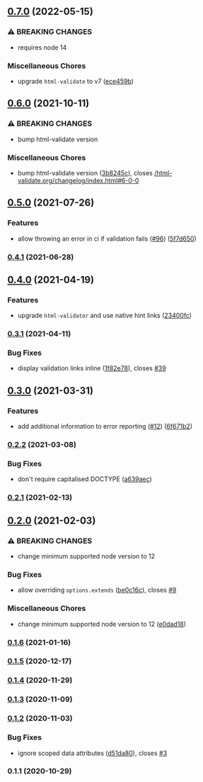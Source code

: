 

## [0.7.0](https://github.com/nuxt-community/html-validator-module/compare/0.6.0...0.7.0) (2022-05-15)


### ⚠ BREAKING CHANGES

* requires node 14

### Miscellaneous Chores

* upgrade `html-validate` to v7 ([ece459b](https://github.com/nuxt-community/html-validator-module/commit/ece459beec0a63dea77e4af4cdd65fc76ffafd71))

## [0.6.0](https://github.com/nuxt-community/html-validator-module/compare/0.5.0...0.6.0) (2021-10-11)


### ⚠ BREAKING CHANGES

* bump html-validate version

### Miscellaneous Chores

* bump html-validate version ([3b8245c](https://github.com/nuxt-community/html-validator-module/commit/3b8245ce0104e95d5ccb7a83914219310b721f1f)), closes [/html-validate.org/changelog/index.html#6-0-0](https://github.com/nuxt-community//html-validate.org/changelog/index.html/issues/6-0-0)

## [0.5.0](https://github.com/nuxt-community/html-validator-module/compare/0.4.1...0.5.0) (2021-07-26)


### Features

* allow throwing an error in ci if validation fails ([#96](https://github.com/nuxt-community/html-validator-module/issues/96)) ([5f7d650](https://github.com/nuxt-community/html-validator-module/commit/5f7d6501ac16e22735f684c21f95b02661f94ed6))

### [0.4.1](https://github.com/nuxt-community/html-validator-module/compare/0.4.0...0.4.1) (2021-06-28)

## [0.4.0](https://github.com/nuxt-community/html-validator-module/compare/0.3.1...0.4.0) (2021-04-19)


### Features

* upgrade `html-validator` and use native hint links ([23400fc](https://github.com/nuxt-community/html-validator-module/commit/23400fc4fbe483d716156e42f0c41ba6200cbd7b))

### [0.3.1](https://github.com/nuxt-community/html-validator-module/compare/0.3.0...0.3.1) (2021-04-11)


### Bug Fixes

* display validation links inline ([1f82e78](https://github.com/nuxt-community/html-validator-module/commit/1f82e786637b23640f7e10ffe0ead25e2ec6645d)), closes [#39](https://github.com/nuxt-community/html-validator-module/issues/39)

## [0.3.0](https://github.com/nuxt-community/html-validator-module/compare/0.2.2...0.3.0) (2021-03-31)


### Features

* add additional information to error reporting ([#12](https://github.com/nuxt-community/html-validator-module/issues/12)) ([6f671b2](https://github.com/nuxt-community/html-validator-module/commit/6f671b2e2ca213bd64f03b09f5135c397601255a))

### [0.2.2](https://github.com/nuxt-community/html-validator-module/compare/0.2.1...0.2.2) (2021-03-08)


### Bug Fixes

* don't require capitalised DOCTYPE ([a639aec](https://github.com/nuxt-community/html-validator-module/commit/a639aeceba980e6928781075427227968a8f2ca8))

### [0.2.1](https://github.com/nuxt-community/html-validator-module/compare/0.2.0...0.2.1) (2021-02-13)

## [0.2.0](https://github.com/nuxt-community/html-validator-module/compare/0.1.6...0.2.0) (2021-02-03)


### ⚠ BREAKING CHANGES

* change minimum supported node version to 12

### Bug Fixes

* allow overriding `options.extends` ([be0c16c](https://github.com/nuxt-community/html-validator-module/commit/be0c16c32636fe8ef53030dfc5bb44b40948c3bf)), closes [#9](https://github.com/nuxt-community/html-validator-module/issues/9)


### Miscellaneous Chores

* change minimum supported node version to 12 ([e0dad18](https://github.com/nuxt-community/html-validator-module/commit/e0dad182b67a8d4dd56ee2143095ee99ee93f859))

### [0.1.6](https://github.com/nuxt-community/html-validator-module/compare/0.1.5...0.1.6) (2021-01-16)

### [0.1.5](https://github.com/nuxt-community/html-validator-module/compare/0.1.4...0.1.5) (2020-12-17)

### [0.1.4](https://github.com/nuxt-community/html-validator-module/compare/0.1.3...0.1.4) (2020-11-29)

### [0.1.3](https://github.com/nuxt-community/html-validator-module/compare/0.1.2...0.1.3) (2020-11-09)

### [0.1.2](https://github.com/nuxt-community/html-validator-module/compare/0.1.1...0.1.2) (2020-11-03)


### Bug Fixes

* ignore scoped data attributes ([d51da80](https://github.com/nuxt-community/html-validator-module/commit/d51da807e44ab521715cfb6c10b27ed23f21bdf9)), closes [#3](https://github.com/nuxt-community/html-validator-module/issues/3)

### 0.1.1 (2020-10-29)